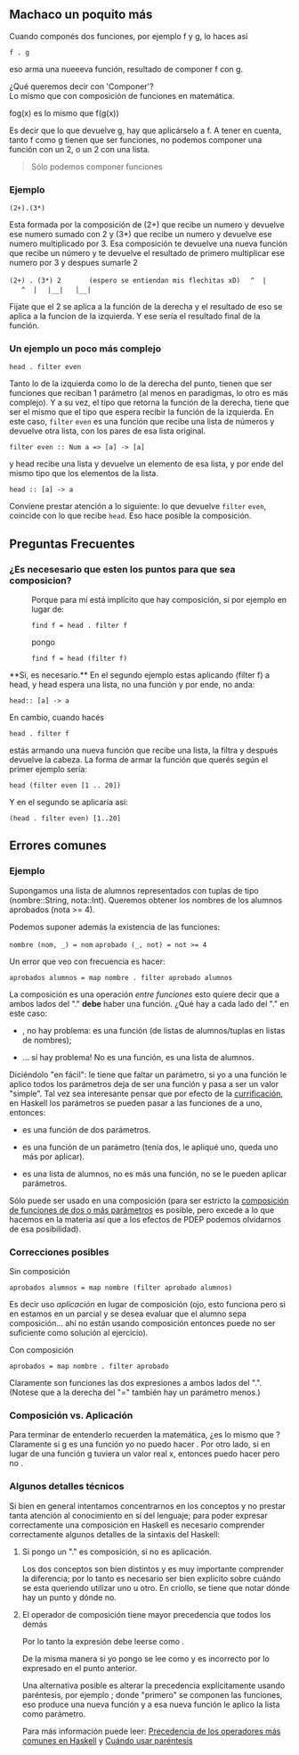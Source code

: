 Machaco un poquito más
----------------------

Cuando componés dos funciones, por ejemplo f y g, lo haces así

`f . g`

eso arma una nueeeva función, resultado de componer f con g.

¿Qué queremos decir con 'Componer'?  
Lo mismo que con composición de funciones en matemática.

fog(x) es lo mismo que f(g(x))

Es decir que lo que devuelve g, hay que aplicárselo a f. A tener en cuenta, tanto f como g tienen que ser funciones, no podemos componer una función con un 2, o un 2 con una lista.

> Sólo podemos componer funciones

### Ejemplo

`(2+).(3*)`

Esta formada por la composición de (2+) que recibe un numero y devuelve ese numero sumado con 2 y (3\*) que recibe un numero y devuelve ese numero multiplicado por 3. Esa composición te devuelve una nueva función que recibe un número y te devuelve el resultado de primero multiplicar ese numero por 3 y despues sumarle 2

`(2+) . (3*) 2       (espero se entiendan mis flechitas xD)`
`  ^  |   ^  |`
`  |__|   |__|`
` `

Fijate que el 2 se aplica a la función de la derecha y el resultado de eso se aplica a la funcion de la izquierda. Y ese sería el resultado final de la función.

### Un ejemplo un poco más complejo

`head . filter even`

Tanto lo de la izquierda como lo de la derecha del punto, tienen que ser funciones que reciban 1 parámetro (al menos en paradigmas, lo otro es más complejo). Y a su vez, el tipo que retorna la función de la derecha, tiene que ser el mismo que el tipo que espera recibir la función de la izquierda. En este caso, `filter` `even` es una función que recibe una lista de números y devuelve otra lista, con los pares de esa lista original.

`filter even :: Num a => [a] -> [a]`

y head recibe una lista y devuelve un elemento de esa lista, y por ende del mismo tipo que los elementos de la lista.

`head :: [a] -> a`

Conviene prestar atención a lo siguiente: lo que devuelve `filter` `even`, coincide con lo que recibe `head`. Eso hace posible la composición.

Preguntas Frecuentes
--------------------

### ¿Es necesesario que esten los puntos para que sea composicion?

<dl>
<dd>
Porque para mí está implícito que hay composición, si por ejemplo en lugar de:

`find f = head . filter f`

pongo

`find f = head (filter f)`

</dl>
**Sí, es necesario.** En el segundo ejemplo estas aplicando (filter f) a head, y head espera una lista, no una función y por ende, no anda:

`head:: [a] -> a`

En cambio, cuando hacés

`head . filter f`

estás armando una nueva función que recibe una lista, la filtra y después devuelve la cabeza. La forma de armar la función que querés según el primer ejemplo sería:

`head (filter even [1 .. 20])`

Y en el segundo se aplicaría así:

`(head . filter even) [1..20]`

Errores comunes
---------------

### Ejemplo

Supongamos una lista de alumnos representados con tuplas de tipo (nombre::String, nota::Int). Queremos obtener los nombres de los alumnos aprobados (nota &gt;= 4).

Podemos suponer además la existencia de las funciones:

`nombre (nom, _) = nom`
`aprobado (_, not) = not >= 4`

Un error que veo con frecuencia es hacer:

`aprobados alumnos = map nombre . filter aprobado alumnos`

La composición es una operación *entre funciones* esto quiere decir que a ambos lados del "." **debe** haber una función. ¿Qué hay a cada lado del "." en este caso:

-   , no hay problema: es una función (de listas de alumnos/tuplas en listas de nombres);

-   ... sí hay problema! No es una función, es una lista de alumnos.

Diciéndolo "en fácil": le tiene que faltar un parámetro, si yo a una función le aplico todos los parámetros deja de ser una función y pasa a ser un valor "simple". Tal vez sea interesante pensar que por efecto de la [currificación](currificacion.html), en Haskell los parámetros se pueden pasar a las funciones de a uno, entonces:

-   es una función de dos parámetros.

-   es una función de un parámetro (tenía dos, le apliqué uno, queda uno más por aplicar).

-   es una lista de alumnos, no es más una función, no se le pueden aplicar parámetros.

Sólo puede ser usado en una composición (para ser estricto la [composición de funciones de dos o más parámetros](composicion-de-funciones-de-dos-o-mas-parametros.html) es posible, pero excede a lo que hacemos en la materia así que a los efectos de PDEP podemos olvidarnos de esa posibilidad).

### Correcciones posibles

Sin composición  

`aprobados alumnos = map nombre (filter aprobado alumnos)`

  
Es decir uso *aplicación* en lugar de composición (ojo, esto funciona pero si en estamos en un parcial y se desea evaluar que el alumno sepa composición... ahí no están usando composición entonces puede no ser suficiente como solución al ejercicio).

Con composición  

`aprobados = map nombre . filter aprobado`

  
Claramente son funciones las dos expresiones a ambos lados del ".". (Notese que a la derecha del "=" también hay un parámetro menos.)

### Composición vs. Aplicación

Para terminar de entenderlo recuerden la matemática, ¿es lo mismo que ? Claramente si g es una función yo no puedo hacer . Por otro lado, si en lugar de una función g tuviera un valor real x, entonces puedo hacer pero no .

### Algunos detalles técnicos

Si bien en general intentamos concentrarnos en los conceptos y no prestar tanta atención al conocimiento en sí del lenguaje; para poder expresar correctamente una composición en Haskell es necesario comprender correctamente algunos detalles de la sintaxis del Haskell:

1.  Si pongo un "." es composición, si no es aplicación.
      
    Los dos conceptos son bien distintos y es muy importante comprender la diferencia; por lo tanto es necesario ser bien explícito sobre cuándo se esta queriendo utilizar uno u otro. En criollo, se tiene que notar dónde hay un punto y dónde no.

2.  El operador de composición tiene mayor precedencia que todos los demás
      
    Por lo tanto la expresión debe leerse como .

    De la misma manera si yo pongo se lee como y es incorrecto por lo expresado en el punto anterior.

    Una alternativa posible es alterar la precedencia explícitamente usando paréntesis, por ejemplo ; donde "primero" se componen las funciones, eso produce una nueva función y a esa nueva función le aplico la lista como parámetro.

    Para más información puede leer: [Precedencia de los operadores más comunes en Haskell](precedencia-de-los-operadores-mas-comunes-en-haskell.html) y [Cuándo usar paréntesis](cuando-usar-parentesis.html)


